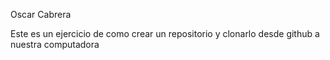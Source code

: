 Oscar Cabrera

Este es un ejercicio de como crear un repositorio y clonarlo desde github a nuestra computadora
